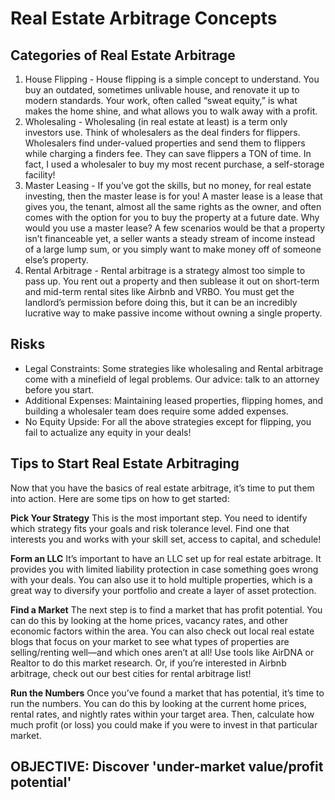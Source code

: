 # Real Estate Arbitrage Concepts

## Categories of Real Estate Arbitrage

1. House Flipping - House flipping is a simple concept to understand. You buy an outdated, sometimes unlivable house, and renovate it up to modern standards. Your work, often called “sweat equity,” is what makes the home shine, and what allows you to walk away with a profit.
2. Wholesaling - Wholesaling (in real estate at least) is a term only investors use. Think of wholesalers as the deal finders for flippers. Wholesalers find under-valued properties and send them to flippers while charging a finders fee. They can save flippers a TON of time. In fact, I used a wholesaler to buy my most recent purchase, a self-storage facility!
3. Master Leasing - If you’ve got the skills, but no money, for real estate investing, then the master lease is for you! A master lease is a lease that gives you, the tenant, almost all the same rights as the owner, and often comes with the option for you to buy the property at a future date. Why would you use a master lease? A few scenarios would be that a property isn’t financeable yet, a seller wants a steady stream of income instead of a large lump sum, or you simply want to make money off of someone else’s property.
4. Rental Arbitrage - Rental arbitrage is a strategy almost too simple to pass up. You rent out a property and then sublease it out on short-term and mid-term rental sites like Airbnb and VRBO. You must get the landlord’s permission before doing this, but it can be an incredibly lucrative way to make passive income without owning a single property.

## Risks

- Legal Constraints: Some strategies like wholesaling and Rental arbitrage come with a minefield of legal problems. Our advice: talk to an attorney before you start.
- Additional Expenses: Maintaining leased properties, flipping homes, and building a wholesaler team does require some added expenses.
- No Equity Upside: For all the above strategies except for flipping, you fail to actualize any equity in your deals!

## Tips to Start Real Estate Arbitraging

Now that you have the basics of real estate arbitrage, it’s time to put them into action. Here are some tips on how to get started:

**Pick Your Strategy**
This is the most important step. You need to identify which strategy fits your goals and risk tolerance level. Find one that interests you and works with your skill set, access to capital, and schedule!

**Form an LLC**
It’s important to have an LLC set up for real estate arbitrage. It provides you with limited liability protection in case something goes wrong with your deals. You can also use it to hold multiple properties, which is a great way to diversify your portfolio and create a layer of asset protection.

**Find a Market**
The next step is to find a market that has profit potential. You can do this by looking at the home prices, vacancy rates, and other economic factors within the area. You can also check out local real estate blogs that focus on your market to see what types of properties are selling/renting well—and which ones aren’t at all! Use tools like AirDNA or Realtor to do this market research. Or, if you’re interested in Airbnb arbitrage, check out our best cities for rental arbitrage list!

**Run the Numbers**
Once you’ve found a market that has potential, it’s time to run the numbers. You can do this by looking at the current home prices, rental rates, and nightly rates within your target area. Then, calculate how much profit (or loss) you could make if you were to invest in that particular market.

## OBJECTIVE: Discover 'under-market value/profit potential'

